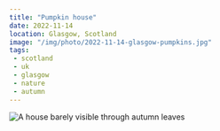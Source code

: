 ```yaml
---
title: "Pumpkin house"
date: 2022-11-14
location: Glasgow, Scotland
image: "/img/photo/2022-11-14-glasgow-pumpkins.jpg"
tags:
 - scotland
 - uk
 - glasgow
 - nature
 - autumn
---
```


![A house barely visible through autumn leaves](/img/photo/2022-11-14-glasgow-pumpkins.jpg)
